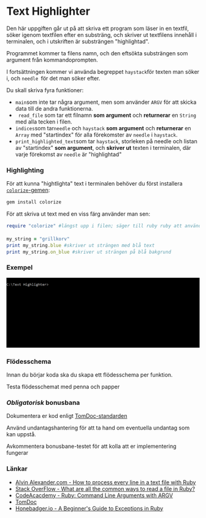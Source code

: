 # Text Highlighter #

Den här uppgiften går ut på att skriva ett program som läser in en textfil, söker igenom textfilen efter en substräng, och skriver ut textfilens innehåll i terminalen, och i utskriften är substrängen "highlightad".

Programmet kommer ta filens namn, och den eftsökta substrängen som argument från kommandoprompten.

I fortsättningen kommer vi använda begreppet `haystack`för texten man söker i, och `needle `för det man söker efter.

Du skall skriva fyra funktioner: 

* `main`som inte tar några argument, men som använder `ARGV` för att skicka data till de andra funktionerna.
* ` read_file` som tar ett filnamn **som argument** och **returnerar**  en `String` med alla tecken i filen.
* `indices`som tar`needle` och `haystack` **som argument** och **returnerar** en `Array` med "startindex" för alla förekomster av `needle` i `haystack`.
* `print_highlighted_text`som tar `haystack`, storleken på needle och listan av "startindex" **som argument**, och **skriver ut** texten i terminalen, där varje förekomst av `needle` är "highlightad"

### Highlighting ###

För att kunna "hightlighta" text i terminalen behöver du först installera [`colorize`-gemen](https://github.com/fazibear/colorize):

```cmd
gem install colorize
```

För att skriva ut text med en viss färg använder man sen:

```ruby
require "colorize" #längst upp i filen; säger till ruby ruby att använda colorize-gemen

my_string = "grillkorv"
print my_string.blue #skriver ut strängen med blå text
print my_string.on_blue #skriver ut strängen på blå bakgrund
```

### Exempel ###

![Exempel](example.gif)



### Flödesschema ###

Innan du börjar koda ska du skapa ett flödesschema per funktion.

Testa flödesschemat med penna och papper


### *Obligatorisk* bonusbana ###

Dokumentera er kod enligt [TomDoc-standarden](http://tomdoc.org/)

Använd undantagshantering för att ta hand om eventuella undantag som kan uppstå.

Avkommentera bonusbane-testet för att kolla att er implementering fungerar


### Länkar ###

* [Alvin Alexander.com - How to process every line in a text file with Ruby](http://alvinalexander.com/blog/post/ruby/how-process-line-text-file-ruby)
* [Stack OverFlow - What are all the common ways to read a file in Ruby?](http://stackoverflow.com/questions/5545068/what-are-all-the-common-ways-to-read-a-file-in-ruby)
* [CodeAcacdemy - Ruby: Command Line Arguments with ARGV](https://www.codecademy.com/articles/ruby-command-line-argv)
* [TomDoc](http://tomdoc.org/)
* [Honebadger.io - A Beginner's Guide to Exceptions in Ruby](http://blog.honeybadger.io/a-beginner-s-guide-to-exceptions-in-ruby/)
